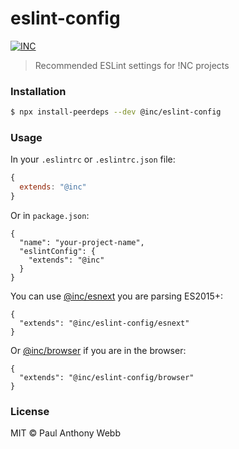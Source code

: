# eslint-config

[![INC](https://img.shields.io/badge/%F0%9F%92%A1-IdeasNeverCease/eslint--config-51dcfb.svg?style=flat-square)](https://git.inc.sh/IdeasNeverCease/eslint-config)

> Recommended ESLint settings for !NC projects



### Installation

```bash
$ npx install-peerdeps --dev @inc/eslint-config
```



### Usage

In your `.eslintrc` or `.eslintrc.json` file:

```js
{
  extends: "@inc"
}
```

Or in `package.json`:

```
{
  "name": "your-project-name",
  "eslintConfig": {
    "extends": "@inc"
  }
}
```

You can use [@inc/esnext](https://git.inc.sh/IdeasNeverCease/eslint-config/src/branch/master/esnext.js) you are parsing ES2015+:

```
{
  "extends": "@inc/eslint-config/esnext"
}
```

Or [@inc/browser](https://git.inc.sh/IdeasNeverCease/eslint-config/src/branch/master/browser.js) if you are in the browser:

```
{
  "extends": "@inc/eslint-config/browser"
}
```



### License

MIT © Paul Anthony Webb
